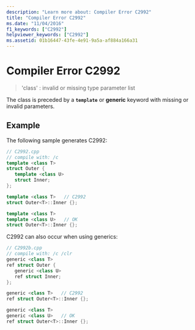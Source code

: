 ```yaml
---
description: "Learn more about: Compiler Error C2992"
title: "Compiler Error C2992"
ms.date: "11/04/2016"
f1_keywords: ["C2992"]
helpviewer_keywords: ["C2992"]
ms.assetid: 01b16447-43fe-4e91-9a5a-af884a166a31
---
```

# Compiler Error C2992

> 'class' : invalid or missing type parameter list

The class is preceded by a **`template`** or **generic** keyword with missing or invalid parameters.

## Example

The following sample generates C2992:

```cpp
// C2992.cpp
// compile with: /c
template <class T>
struct Outer {
   template <class U>
   struct Inner;
};

template <class T>   // C2992
struct Outer<T>::Inner {};

template <class T>
template <class U>   // OK
struct Outer<T>::Inner {};
```

C2992 can also occur when using generics:

```cpp
// C2992b.cpp
// compile with: /c /clr
generic <class T>
ref struct Outer {
   generic <class U>
   ref struct Inner;
};

generic <class T>   // C2992
ref struct Outer<T>::Inner {};

generic <class T>
generic <class U>   // OK
ref struct Outer<T>::Inner {};
```
